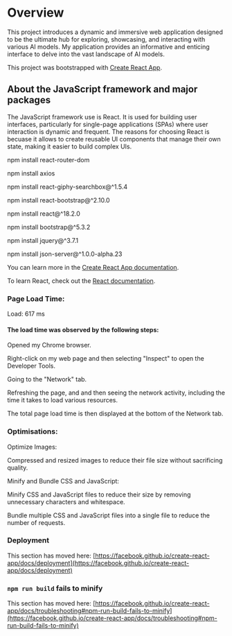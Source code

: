 # Overview

This project introduces a dynamic and immersive web application designed to be the ultimate hub for exploring, showcasing, and interacting with various AI models. My application provides an informative and enticing interface to delve into the vast landscape of AI models.

This project was bootstrapped with [Create React App](https://github.com/facebook/create-react-app).

## About the JavaScript framework and major packages

The JavaScript framework use is React. It is used for building user interfaces, particularly for single-page applications (SPAs) where user interaction is dynamic and frequent. 
The reasons for choosing React is becuase it allows to create reusable UI components that manage their own state, making it easier to build complex UIs.

npm install react-router-dom

npm install axios

npm install react-giphy-searchbox@^1.5.4

npm install react-bootstrap@^2.10.0

npm install react@^18.2.0

npm install bootstrap@^5.3.2

npm install jquery@^3.7.1

npm install json-server@^1.0.0-alpha.23

You can learn more in the [Create React App documentation](https://facebook.github.io/create-react-app/docs/getting-started).

To learn React, check out the [React documentation](https://reactjs.org/).

### Page Load Time:

Load: 617 ms

#### The load time was observed by the following steps:

Opened my Chrome browser.

Right-click on my web page and then selecting "Inspect" to open the Developer Tools.

Going to the "Network" tab.

Refreshing the page, and and then seeing the network activity, including the time it takes to load various resources. 

The total page load time is then displayed at the bottom of the Network tab.

### Optimisations:

Optimize Images:

Compressed and resized images to reduce their file size without sacrificing quality.

Minify and Bundle CSS and JavaScript:

Minify CSS and JavaScript files to reduce their size by removing unnecessary characters and whitespace.

Bundle multiple CSS and JavaScript files into a single file to reduce the number of requests.

### Deployment

This section has moved here: [https://facebook.github.io/create-react-app/docs/deployment](https://facebook.github.io/create-react-app/docs/deployment)

### `npm run build` fails to minify

This section has moved here: [https://facebook.github.io/create-react-app/docs/troubleshooting#npm-run-build-fails-to-minify](https://facebook.github.io/create-react-app/docs/troubleshooting#npm-run-build-fails-to-minify)